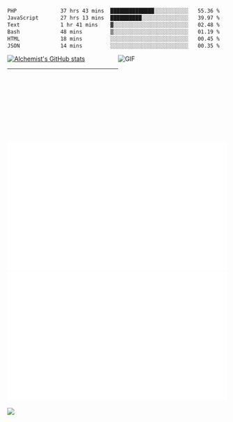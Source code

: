 <!--START_SECTION:waka-->

```text
PHP              37 hrs 43 mins  ██████████████░░░░░░░░░░░   55.36 %
JavaScript       27 hrs 13 mins  ██████████░░░░░░░░░░░░░░░   39.97 %
Text             1 hr 41 mins    ▓░░░░░░░░░░░░░░░░░░░░░░░░   02.48 %
Bash             48 mins         ▒░░░░░░░░░░░░░░░░░░░░░░░░   01.19 %
HTML             18 mins         ░░░░░░░░░░░░░░░░░░░░░░░░░   00.45 %
JSON             14 mins         ░░░░░░░░░░░░░░░░░░░░░░░░░   00.35 %
```

<!--END_SECTION:waka-->

[![Alchemist's GitHub stats](https://github-readme-stats.vercel.app/api?username=DrMaxis&show_icons=true&theme=outrun&count_private=true)](#)
<img align="right" alt="GIF" src="https://user-images.githubusercontent.com/5355808/139111924-210cc6fa-9fb1-4dac-929d-6324a5836a92.gif" width="250" height="200" />
<hr />

![](https://raw.githubusercontent.com/DrMaxis/github-stats-transparent/output/generated/overview.svg)
![](https://raw.githubusercontent.com/DrMaxis/github-stats-transparent/output/generated/languages.svg)

 
<a href="https://count.getloli.com/"><img src="https://count.getloli.com/get/@:maxis-the-alchemist?theme=rule34"></a>
<!-- https://count.getloli.com/get/@alchemist?theme=rule34 -->
<br>
